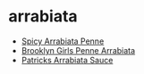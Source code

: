 # arrabiata

 * [Spicy Arrabiata Penne](index/s/spicy-arrabiata-penne.json)
 * [Brooklyn Girls Penne Arrabiata](index/b/brooklyn-girls-penne-arrabiata.json)
 * [Patricks Arrabiata Sauce](index/p/patricks-arrabiata-sauce.json)
